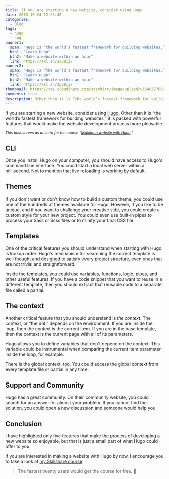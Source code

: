 ```yaml
---
title: If you are starting a new website, consider using Hugo
date: 2018-10-24 12:23:45
categories:
  - Blog
tags:
  - hugo
  - spg
banner1:
  span: "Hugo is “the world’s fastest framework for building websites.”"
  btn1: "Learn Hugo"
  btn2: "Make a website within an hour"
  link: https://skl.sh/2q88Ij7
banner2:
  span: "Hugo is “the world’s fastest framework for building websites.”"
  btn1: "Learn Hugo"
  btn2: "Make a website within an hour"
  link: https://skl.sh/2q88Ij7
thumbnail: https://res.cloudinary.com/starbist/image/upload/v1540377692/making-a-website-with-hugo-cover_kpek9x.jpg
comments: true
description: Other than it is “the world’s fastest framework for building websites,” Hugo is packed with powerful features that would make the website development process more pleasable.
---
```


If you are starting a new website, consider using [Hugo]. Other than it is “the world’s fastest framework for building websites,” it is packed with powerful features that would make the website development process more pleasable.

<!--more-->

_<small>This post serves as an intro for the course “[Making a website with Hugo].”</small>_

## CLI

Once you install Hugo on your computer, you should have access to Hugo's command line interface. You could start a local web server within a millisecond. Not to mention that live reloading is working by default.

## Themes

If you don't want or don't know how to build a custom theme, you could use one of the hundreds of themes available for Hugo. However, if you like to be unique, and if you want to challenge your creative side, you could create a custom style for your new project. You could even use built-in pipes to process your Sass or Scss files or to minify your final CSS file.

## Templates

One of the critical features you should understand when starting with Hugo is lookup order. Hugo's mechanism for searching the correct template is well thought and designed to satisfy every project structure, even ones that are not trivial and straightforward.

Inside the templates, you could use variables, functions, logic, pipes, and other useful features. If you have a code snippet that you want to reuse in a different template, then you should extract that reusable code to a separate file called a partial.

## The context

Another critical feature that you should understand is *the context*. The context, or “the dot,” depends on the environment. If you are inside the loop, then the context is the current item. If you are in the base template, then the context is the current page with all of its parameters.

Hugo allows you to define variables that don't depend on the context. This variable could be instrumental when comparing the current item parameter inside the loop, for example.

There is the global context, too. You could access the global context from every template file or partial in any time.

## Support and Community

Hugo has a great community. On their community website, you could search for an answer for almost your problem. If you cannot find the solution, you could open a new discussion and someone would help you.

## Conclusion

I have highlighted only five features that make the process of developing a new website so enjoyable, but that is just a small part of what Hugo could offer to you.

If you are interested in making a website with Hugo by now, I encourage you to take a look at [my Skillshare course].

> The fastest twenty users would get the course for free. 🙌

[Making a website with Hugo]: https://skl.sh/2q88Ij7
[Hugo]: https://gohugo.io
[my Skillshare course]: https://skl.sh/2q88Ij7






